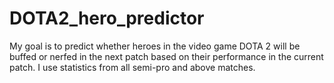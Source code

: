 # DOTA2_hero_predictor

My goal is to predict whether heroes in the video game DOTA 2 will be buffed or nerfed in the next patch based on their performance in the current patch. I use statistics from all semi-pro and above matches.
